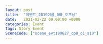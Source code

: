 ```yaml
---
layout: post
title:  "이벤트_2019여름_0화_오프닝"
date:   2021-02-22 09:00:00 +0000
categories: Event
Tags: Story Event
SceneCode: ["scene_evt190627_cp0_q1_s10"]
---
```

